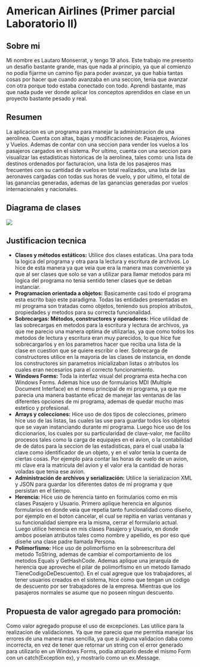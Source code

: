# American Airlines (Primer parcial Laboratorio II)


## Sobre mi
Mi nombre es Lautaro Monserrat, y tengo 19 años. Este trabajo me presento un desafio bastante grande, mas que nada al principio, ya que al comienzo no podia fijarme un camino fijo para poder avanzar, ya que habia tantas cosas por hacer que cuando avanzaba en una seccion, tenia que avanzar con otra porque todo estaba conectado con todo. Aprendi bastante, mas que nada pude ver donde aplicar los conceptos aprendidos en clase en un proyecto bastante pesado y real.

## Resumen
La aplicacion es un programa para manejar la administracion de una aerolinea. Cuenta con altas, bajas y modificaciones de: Pasajeros, Aviones y Vuelos. Ademas de contar con una seccion para vender los vuelos a los pasajeros cargados en el sistema. Por ultimo, cuenta con una seccion para visualizar las estadisticas historicas de la aerolinea, tales como: una lista de destinos ordenados por facturacion, una lista de los pasajeros mas frecuentes con su cantidad de vuelos en total realizados, una lista de las aeronaves cargadas con todas sus horas de vuelo, y por ultimo, el total de las ganancias generadas, ademas de las ganancias generadas por vuelos internacionales y nacionales.

## Diagrama de clases
![](https://raw.githubusercontent.com/llauu/Monserrat.Lautaro.PrimerParcial/main/diagramaDeClases.png?token=GHSAT0AAAAAAB6AYHHJKDGGLNDA2FWGUR4UZDEMX6A)

## Justificacion tecnica
- **Clases y métodos estáticos:** Utilice dos clases estaticas. Una para toda la logica del programa y otra para la lectura y escritura de archivos. Lo hice de esta manera ya que veia que era la manera mas conveniente ya que al ser clases que solo se van a utilizar para llamar metodos para mi logica del programa no tenia sentido tener clases que se deban instanciar.
- **Programacion orientada a objetos:** Basicamente casi todo el programa esta escrito bajo este paradigma. Todas las entidades presentadas en mi programa son tratadas como objetos, teniendo sus propios atributos, propiedades y metodos para su correcta funcionalidad.
- **Sobrecargas: Métodos, constructores y operadores:** Hice utilidad de las sobrecargas en metodos para la escritura y lectura de archivos, ya que me parecio una manera optima de utilizarlas, ya que como todos los metodos de lectura y escritura eran muy parecidos, lo que hice fue sobrecargarlos y en los parametros hacer que reciba una lista de la clase en cuestion que se quiere escribir o leer. Sobrecarga de constructores utilice en la mayoria de las clases de instancia, en donde los constructores sin parametros inicializaban listas o atributos los cuales eran necesarios para el correcto funcionamiento.
- **Windows Forms:** Toda la interfaz visual del programa esta hecha con Windows Forms. Ademas hice uso de formularios MDI (Multiple Document Interface) en el menu principal de mi programa, ya que me parecia una manera bastante eficaz de manejar las ventanas de las diferentes opciones de mi programa, ademas de quedar mucho mas estetico y profesional.
- **Arrays y colecciones:** Hice uso de dos tipos de colecciones, primero hice uso de las listas, las cuales las use para guardar todos los objetos que se vayan instanciando durante mi programa. Luego hice uso de los diccionarios, los cuales por su particularidad de clave-valor, me facilito procesos tales como la carga de equipajes en el avion, o la contabilidad de de datos para la seccion de las estadisticas, para el cual usaba la clave como identificador de un objeto, y en el valor tenia la cuenta de ciertas cosas. Por ejemplo para contar las horas de vuelo de un avion, mi clave era la matricula del avion y el valor era la cantidad de horas voladas que tenia ese avion.
- **Administración de archivos y serialización:** Utilice la serializacion XML y JSON para guardar los diferentes datos de mi programa y que persistan en el tiempo.
- **Herencia:** Hice uso de herencia tanto en formularios como en mis clases Pasajero y Usuario. Primero aplique herencia en algunos formularios en donde veia que repetia tanto funcionalidad como diseño, por ejemplo en el boton cancelar, el cual se repitia en varias ventanas y su funcionalidad siempre era la misma, cerrar el formulario actual. Luego utilice herencia en mis clases Pasajero y Usuario, en donde ambos poseian atributos tales como nombre y apellido, es por eso que diseñe una clase padre llamada Persona. 
- **Polimorfismo:** Hice uso de polimorfismo en la sobreescritura del metodo ToString, ademas de cambiar el comportamiento de los metodos Equals y GetHashCode. Ademas aplique una jerarquía de herencia que aproveche el pilar de polimorfismo en un metodo llamado TieneCodigoDeDescuento(). En el cual agregue que los trabajadores, al tener usuarios creados en el sistema, hice como que tengan un codigo de descuento por ser trabajadores de la empresa. Mientras que los pasajeros normales se asume que no poseen ningun descuento.  

## Propuesta de valor agregado para promoción:
Como valor agregado propuse el uso de excepciones. Las utilice para la realizacion de validaciones. Ya que me parecio que me permitia manejar los errores de una manera mas sencilla, ya que si alguna validacion daba como incorrecta, en vez de tener que retornar un string con el error generado para utilizarlo en un Windows Forms, podia atraparlo desde el mismo Form con un catch(Exception ex), y mostrarlo como un ex.Message.